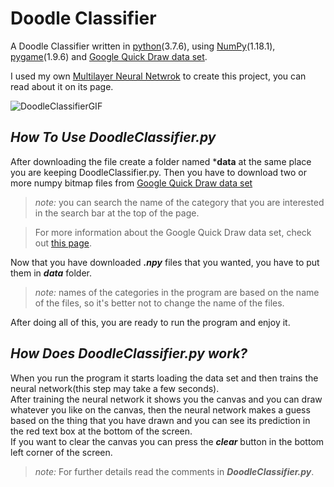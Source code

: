 # Doodle Classifier
A Doodle Classifier written in 
[python](https://www.python.org)(3.7.6), using 
[NumPy](https://numpy.org)(1.18.1), 
[pygame](https://www.pygame.org)(1.9.6) and 
[Google Quick Draw data set](https://quickdraw.withgoogle.com/data).

I used my own [Multilayer Neural Netwrok](https://github.com/aryahassibi/Multilayer-Neural-Network#multilayer-neural-network) 
to create this project, you can read about it on its page.

![DoodleClassifierGIF](https://user-images.githubusercontent.com/31355913/87329602-73404680-c54c-11ea-9e82-06057b6a873f.gif)

## *How To Use DoodleClassifier.py*
After downloading the file create a folder named ***data** at the same place you are keeping DoodleClassifier.py.
Then you have to download two or more numpy bitmap files from [Google Quick Draw data set](https://console.cloud.google.com/storage/browser/quickdraw_dataset/full/numpy_bitmap) 
> *note:* you can search the name of the category that you are interested in the search bar at the top of the page.


> For more information about the Google Quick Draw data set, check out [this page](https://github.com/googlecreativelab/quickdraw-dataset).

Now that you have downloaded ***.npy*** files that you wanted, you have to put them in ***data*** folder.
> *note:* names of the categories in the program are based on the name of the files, so it's better not to change the name of the files.

After doing all of this, you are ready to run the program and enjoy it.

## *How Does DoodleClassifier.py work?*
When you run the program it starts loading the data set and then trains the neural network(this step may take a few seconds). <br>
After training the neural network it shows you the canvas and you can draw whatever you like on the canvas, then the neural network makes a guess based on the thing that you have drawn and you can see its prediction in the red text box at the bottom of the screen.<br>
If you want to clear the canvas you can press the ***clear*** button in the bottom left corner of the screen.

> *note:* For further details read the comments in ***DoodleClassifier.py***.
    

